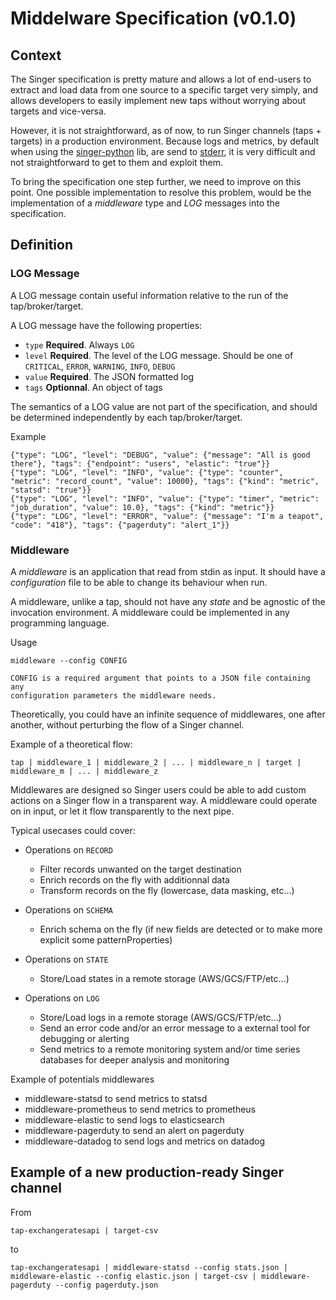# Middelware Specification (v0.1.0)

## Context

The Singer specification is pretty mature and allows a lot of 
end-users to extract and load data from one source to a 
specific target very simply, and allows developers to easily
implement new taps without worrying about targets and vice-versa.

However, it is not straightforward, as of now, to run Singer channels (taps + targets)
in a production environment.
Because logs and metrics, by default when using the [singer-python](https://github.com/singer-io/singer-python) lib, 
are send to [stderr](https://github.com/singer-io/singer-python/blob/master/singer/logging.conf#L12), it is very difficult
and not straightforward to get to them and exploit them.

To bring the specification one step further, we need to improve on this point.
One possible implementation to resolve this problem, would be the implementation of a *middleware* type and *LOG* messages into the specification.

## Definition

### LOG Message

A LOG message contain useful information relative to the run of the tap/broker/target.


A LOG message have the following properties:

- `type` **Required**. Always `LOG`
- `level` **Required**. The level of the LOG message. Should be one of `CRITICAL`, `ERROR`, `WARNING`, `INFO`, `DEBUG`
- `value` **Required**. The JSON formatted log
- `tags` **Optionnal**. An object of tags

The semantics of a LOG value are not part of the specification,
and should be determined independently by each tap/broker/target.


Example
```
{"type": "LOG", "level": "DEBUG", "value": {"message": "All is good there"}, "tags": {"endpoint": "users", "elastic": "true"}}
{"type": "LOG", "level": "INFO", "value": {"type": "counter", "metric": "record_count", "value": 10000}, "tags": {"kind": "metric", "statsd": "true"}}
{"type": "LOG", "level": "INFO", "value": {"type": "timer", "metric": "job_duration", "value": 10.0}, "tags": {"kind": "metric"}}
{"type": "LOG", "level": "ERROR", "value": {"message": "I'm a teapot", "code": "418"}, "tags": {"pagerduty": "alert_1"}}
```

### Middleware

A *middleware* is an application that read from stdin as input.
It should have a *configuration* file to be able to change
its behaviour when run.

A middleware, unlike a tap, should not have any *state* and be agnostic
of the invocation environment.
A middleware could be implemented in any programming language.

Usage
```
middleware --config CONFIG

CONFIG is a required argument that points to a JSON file containing any
configuration parameters the middleware needs.
```

Theoretically, you could have an infinite sequence of middlewares,
one after another, without perturbing the flow of a Singer channel.

Example of a theoretical flow:
```
tap | middleware_1 | middleware_2 | ... | middleware_n | target | middleware_m | ... | middleware_z
```

Middlewares are designed so Singer users could be able to add custom actions
on a Singer flow in a transparent way.
A middleware could operate on in input, or let it flow transparently to the next pipe.

Typical usecases could cover:

* Operations on `RECORD`
  * Filter records unwanted on the target destination
  * Enrich records on the fly with additionnal data
  * Transform records on the fly (lowercase, data masking, etc...)

* Operations on `SCHEMA`
  * Enrich schema on the fly (if new fields are detected or to make more explicit some patternProperties)

* Operations on `STATE`
  * Store/Load states in a remote storage (AWS/GCS/FTP/etc...)

* Operations on `LOG`
  * Store/Load  logs in a remote storage (AWS/GCS/FTP/etc...)
  * Send an error code and/or an error message to a external tool for debugging or alerting
  * Send metrics to a remote monitoring system and/or time series databases for deeper analysis and monitoring

Example of potentials middlewares
* middleware-statsd to send metrics to statsd
* middleware-prometheus to send metrics to prometheus
* middleware-elastic to send logs to elasticsearch
* middleware-pagerduty to send an alert on pagerduty 
* middleware-datadog to send logs and metrics on datadog

## Example of a new production-ready Singer channel

From 
```
tap-exchangeratesapi | target-csv
```

to

```
tap-exchangeratesapi | middleware-statsd --config stats.json | middleware-elastic --config elastic.json | target-csv | middleware-pagerduty --config pagerduty.json
```
